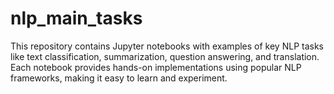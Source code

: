 # nlp_main_tasks
This repository contains Jupyter notebooks with examples of key NLP tasks like text classification, summarization, question answering, and translation. Each notebook provides hands-on implementations using popular NLP frameworks, making it easy to learn and experiment. 
